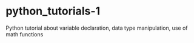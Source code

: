 # python_tutorials-1
Python tutorial about variable declaration, data type manipulation, use of math functions

